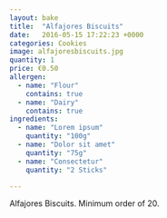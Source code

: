 ```yaml
---
layout: bake
title:  "Alfajores Biscuits"
date:   2016-05-15 17:22:23 +0000
categories: Cookies
image: alfajoresbiscuits.jpg
quantity: 1
price: €0.50
allergen:
  - name: "Flour"
    contains: true
  - name: "Dairy"
    contains: true
ingredients:
  - name: "Lorem ipsum"
    quantity: "100g"
  - name: "Dolor sit amet"
    quantity: "75g"
  - name: "Consectetur"
    quantity: "2 Sticks"

---
```

Alfajores Biscuits. Minimum order of 20.
